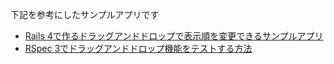 下記を参考にしたサンプルアプリです

- [Rails 4で作るドラッグアンドドロップで表示順を変更できるサンプルアプリ](http://qiita.com/jnchito/items/391fb16d3f69fda9bdae)
- [RSpec 3でドラッグアンドドロップ機能をテストする方法](http://qiita.com/jnchito/items/bdd80c1085fa082e7d7a)

